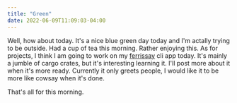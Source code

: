 ```yaml
---
title: "Green"
date: 2022-06-09T11:09:03-04:00
---
```

Well, how about today. It's a nice blue green day today and I'm actally trying to be outside. Had a cup of tea this morning. Rather enjoying this. As for projects, I think I am going to work on my [ferrissay](https://github.com/epl692/ferrissay/) cli app today. It's mainly a jumble of cargo crates, but it's interesting learning it. I'll post more about it when it's more ready. Currently it only greets people, I would like it to be more like cowsay when it's done.

That's all for this morning.
